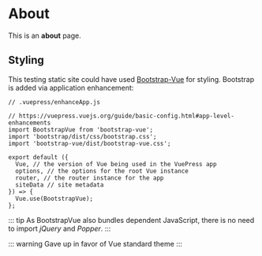# About

This is an **about** page.

## Styling

This testing static site could have used [Bootstrap-Vue](https://bootstrap-vue.js.org/doc)
for styling. Bootstrap is added via application enhancement:

```js{4}
// .vuepress/enhanceApp.js

// https://vuepress.vuejs.org/guide/basic-config.html#app-level-enhancements
import BootstrapVue from 'bootstrap-vue';
import 'bootstrap/dist/css/bootstrap.css';
import 'bootstrap-vue/dist/bootstrap-vue.css';

export default ({
  Vue, // the version of Vue being used in the VuePress app
  options, // the options for the root Vue instance
  router, // the router instance for the app
  siteData // site metadata
}) => {
  Vue.use(BootstrapVue);
};
```

::: tip
As BootstrapVue also bundles dependent JavaScript, there is no need to import
_jQuery_ and _Popper_.
:::

::: warning
Gave up in favor of Vue standard theme
:::
